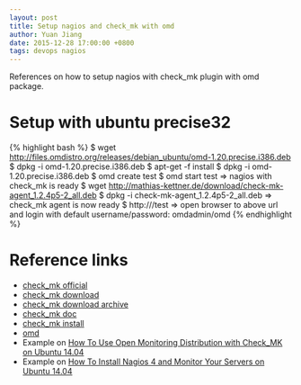```yaml
---
layout: post
title: Setup nagios and check_mk with omd
author: Yuan Jiang
date: 2015-12-28 17:00:00 +0800
tags: devops nagios
---
```


References on how to setup nagios with check_mk plugin with omd package.

# Setup with ubuntu precise32
{% highlight bash %}
$ wget http://files.omdistro.org/releases/debian_ubuntu/omd-1.20.precise.i386.deb
$ dpkg -i omd-1.20.precise.i386.deb
$ apt-get -f install
$ dpkg -i omd-1.20.precise.i386.deb
$ omd create test
$ omd start test
=> nagios with check_mk is ready
$ wget http://mathias-kettner.de/download/check-mk-agent_1.2.4p5-2_all.deb
$ dpkg -i check-mk-agent_1.2.4p5-2_all.deb
=> check_mk agent is now ready
$ http://<host-of-nagios-omd>/test
=> open browser to above url and login with default username/password: omdadmin/omd
{% endhighlight %}

# Reference links
 - [check_mk official](http://mathias-kettner.com/index.html)
 - [check_mk download](http://mathias-kettner.com/download/)  
 - [check_mk download archive](http://mathias-kettner.com/check_mk_download_archive.php)  
 - [check_mk doc](http://mathias-kettner.com/checkmk_wato.html)  
 - [check_mk install](http://mathias-kettner.com/checkmk_install_with_omd.html)  
 - [omd](http://omdistro.org/start)
 - Example on [How To Use Open Monitoring Distribution with Check_MK on Ubuntu 14.04](https://www.digitalocean.com/community/tutorials/how-to-use-open-monitoring-distribution-with-check_mk-on-ubuntu-14-04)
 - Example on [How To Install Nagios 4 and Monitor Your Servers on Ubuntu 14.04](https://www.digitalocean.com/community/tutorials/how-to-install-nagios-4-and-monitor-your-servers-on-ubuntu-14-04)
